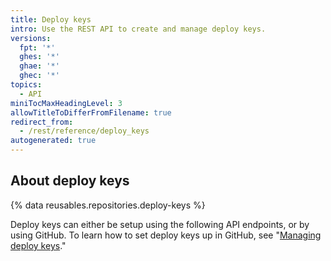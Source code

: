 ```yaml
---
title: Deploy keys
intro: Use the REST API to create and manage deploy keys.
versions:
  fpt: '*'
  ghes: '*'
  ghae: '*'
  ghec: '*'
topics:
  - API
miniTocMaxHeadingLevel: 3
allowTitleToDifferFromFilename: true
redirect_from:
  - /rest/reference/deploy_keys
autogenerated: true
---
```


## About deploy keys

{% data reusables.repositories.deploy-keys %}

Deploy keys can either be setup using the following API endpoints, or by using GitHub. To learn how to set deploy keys up in GitHub, see "[Managing deploy keys](/developers/overview/managing-deploy-keys)."


<!-- Content after this section is automatically generated -->
